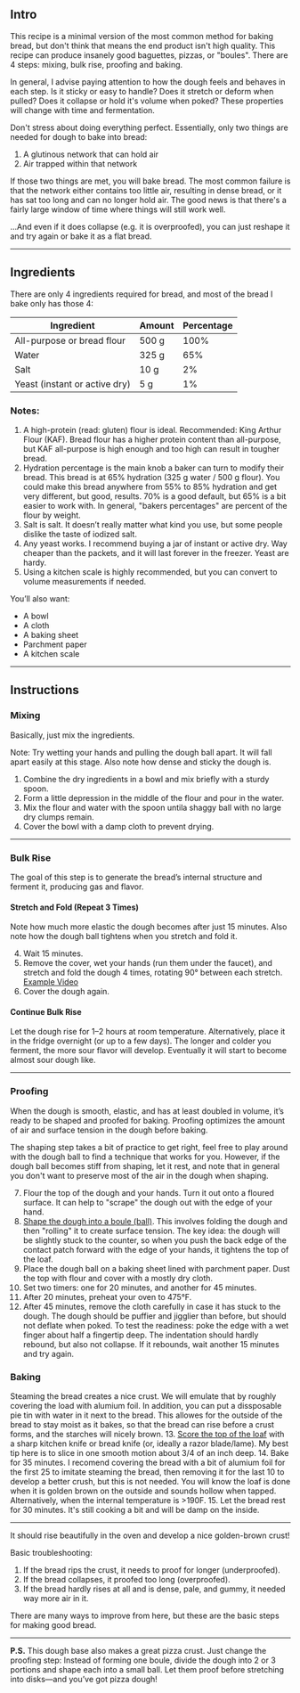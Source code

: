 ## Intro
This recipe is a minimal version of the most common method for baking bread, but don't think that means the end product isn't high quality. This recipe can produce insanely good baguettes, pizzas, or "boules". There are 4 steps: mixing, bulk rise, proofing and baking. 

In general, I advise paying attention to how the dough feels and behaves in each step. Is it sticky or easy to handle? Does it stretch or deform when pulled? Does it collapse or hold it's volume when poked? These properties will change with time and fermentation.

Don't stress about doing everything perfect. Essentially, only two things are needed for dough to bake into bread:

1. A glutinous network that can hold air
2. Air trapped within that network

If those two things are met, you will bake bread. The most common failure is that the network either contains too little air, resulting in dense bread, or it has sat too long and can no longer hold air. The good news is that there's a fairly large window of time where things will still work well.

...And even if it does collapse (e.g. it is overproofed), you can just reshape it and try again or bake it as a flat bread. 

---

## Ingredients

There are only 4 ingredients required for bread, and most of the bread I bake only has those 4:

| Ingredient                    | Amount | Percentage |
| ----------------------------- | ------ | ---------- |
| All-purpose or bread flour    | 500 g  | 100%       |
| Water                         | 325 g  | 65%        |
| Salt                          | 10 g   | 2%         |
| Yeast (instant or active dry) | 5 g    | 1%         |

### Notes:

1. A high-protein (read: gluten) flour is ideal. Recommended: King Arthur Flour (KAF). Bread flour has a higher protein content than all-purpose, but KAF all-purpose is high enough and too high can result in tougher bread.
2. Hydration percentage is the main knob a baker can turn to modify their bread. This bread is at 65% hydration (325 g water / 500 g flour). You could make this bread anywhere from 55% to 85% hydration and get very different, but good, results. 70% is a good default, but 65% is a bit easier to work with. In general, "bakers percentages" are percent of the flour by weight.
3. Salt is salt. It doesn’t really matter what kind you use, but some people dislike the taste of iodized salt.
4. Any yeast works. I recommend buying a jar of instant or active dry. Way cheaper than the packets, and it will last forever in the freezer. Yeast are hardy.
5. Using a kitchen scale is highly recommended, but you can convert to volume measurements if needed.

You’ll also want:

* A bowl
* A cloth
* A baking sheet
* Parchment paper
* A kitchen scale

---

## Instructions

### Mixing

Basically, just mix the ingredients.

Note: Try wetting your hands and pulling the dough ball apart. It will fall apart easily at this stage. Also note how dense and sticky the dough is.

1. Combine the dry ingredients in a bowl and mix briefly with a sturdy spoon.
2. Form a little depression in the middle of the flour and pour in the water.
3. Mix the flour and water with the spoon untila shaggy ball with no large dry clumps remain. 
4. Cover the bowl with a damp cloth to prevent drying.

---

### Bulk Rise

The goal of this step is to generate the bread’s internal structure and ferment it, producing gas and flavor.

#### Stretch and Fold (Repeat 3 Times)

Note how much more elastic the dough becomes after just 15 minutes. Also note how the dough ball tightens when you stretch and fold it.

4. Wait 15 minutes.
5. Remove the cover, wet your hands (run them under the faucet), and stretch and fold the dough 4 times, rotating 90° between each stretch.
   [Example Video](https://youtu.be/QYzxulQY1Gc?t=11)
6. Cover the dough again.

#### Continue Bulk Rise

Let the dough rise for 1–2 hours at room temperature. Alternatively, place it in the fridge overnight (or up to a few days). The longer and colder you ferment, the more sour flavor will develop. Eventually it will start to become almost sour dough like. 

---

### Proofing

When the dough is smooth, elastic, and has at least doubled in volume, it’s ready to be shaped and proofed for baking. Proofing optimizes the amount of air and surface tension in the dough before baking.

The shaping step takes a bit of practice to get right, feel free to play around with the dough ball to find a technique that works for you. However, if the dough ball becomes stiff from shaping, let it rest, and note that in general you don't want to preserve most of the air in the dough when shaping. 

7. Flour the top of the dough and your hands. Turn it out onto a floured surface. It can help to "scrape" the dough out with the edge of your hand.
8. [Shape the dough into a boule (ball)](https://www.youtube.com/watch?v=IWA0RAAsBHg). This involves folding the dough and then "rolling" it to create surface tension. The key idea: the dough will be slightly stuck to the counter, so when you push the back edge of the contact patch forward with the edge of your hands, it tightens the top of the loaf. 
9. Place the dough ball on a baking sheet lined with parchment paper. Dust the top with flour and cover with a mostly dry cloth.
10. Set two timers: one for 20 minutes, and another for 45 minutes.
11. After 20 minutes, preheat your oven to 475°F.
12. After 45 minutes, remove the cloth carefully in case it has stuck to the dough. The dough should be puffier and jigglier than before, but should not deflate when poked. To test the readiness: poke the edge with a wet finger about half a fingertip deep. The indentation should hardly rebound, but also not collapse. If it rebounds, wait another 15 minutes and try again. 

### Baking
Steaming the bread creates a nice crust. We will emulate that by roughly covering the load with alumium foil. In addition, you can put a dissposable pie tin with water in it next to the bread. This allowes for the outside of the bread to stay moist as it bakes, so that the bread can rise before a crust forms, and the starches will nicely brown. 
13. [Score the top of the loaf](https://www.youtube.com/shorts/sysFPnbt9zA) with a sharp kitchen knife or bread knife (or, ideally a razor blade/lame). My best tip here is to slice in one smooth motion about 3/4 of an inch deep. 
14. Bake for 35 minutes. I recomend covering the bread with a bit of alumium foil for the first 25 to imitate steaming the bread, then removing it for the last 10 to develop a better crush, but this is not needed. You will know the loaf is done when it is golden brown on the outside and sounds hollow when tapped. Alternatively, when the internal temperature is >190F. 
15. Let the bread rest for 30 minutes. It's still cooking a bit and will be damp on the inside. 

---

It should rise beautifully in the oven and develop a nice golden-brown crust!

Basic troubleshooting:

1. If the bread rips the crust, it needs to proof for longer (underproofed).
2. If the bread collapses, it proofed too long (overproofed).
3. If the bread hardly rises at all and is dense, pale, and gummy, it needed way more air in it. 

There are many ways to improve from here, but these are the basic steps for making good bread.

---

**P.S.** This dough base also makes a great pizza crust. Just change the proofing step:
Instead of forming one boule, divide the dough into 2 or 3 portions and shape each into a small ball. Let them proof before stretching into disks—and you’ve got pizza dough!

